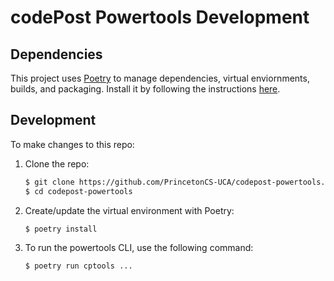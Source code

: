 # codePost Powertools Development

## Dependencies

This project uses [Poetry](https://python-poetry.org/) to manage dependencies,
virtual enviornments, builds, and packaging. Install it by following the
instructions [here](https://python-poetry.org/docs/#installation).

## Development

To make changes to this repo:

1. Clone the repo:
   ```bash
   $ git clone https://github.com/PrincetonCS-UCA/codepost-powertools.git
   $ cd codepost-powertools
   ```
2. Create/update the virtual environment with Poetry:
   ```bash
   $ poetry install
   ```
3. To run the powertools CLI, use the following command:
   ```bash
   $ poetry run cptools ...
   ```
